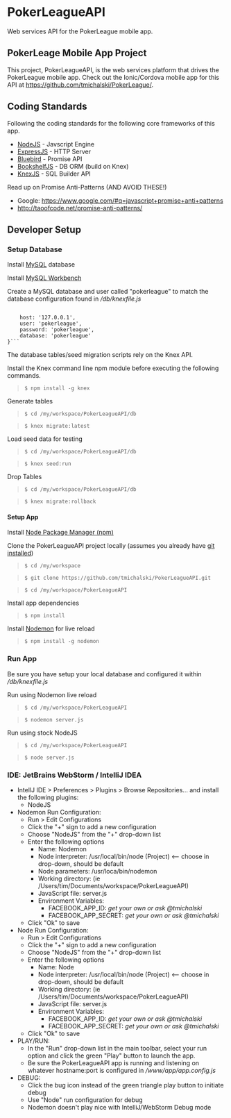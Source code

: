 # PokerLeagueAPI
Web services API for the PokerLeague mobile app.

## PokerLeage Mobile App Project
This project, PokerLeagueAPI, is the web services platform that drives the PokerLeague mobile app. Check out the Ionic/Cordova mobile app for this API at https://github.com/tmichalski/PokerLeague/.

## Coding Standards
Following the coding standards for the following core frameworks of this app. 
* [NodeJS](https://nodejs.org/en/) - Javscript Engine
* [ExpressJS](http://expressjs.com) - HTTP Server
* [Bluebird](https://github.com/petkaantonov/bluebird) - Promise API
* [BookshelfJS](http://bookshelfjs.org) - DB ORM (build on Knex)
* [KnexJS](http://knexjs.org) - SQL Builder API

Read up on Promise Anti-Patterns (AND AVOID THESE!)
* Google: https://www.google.com/#q=javascript+promise+anti+patterns
* http://taoofcode.net/promise-anti-patterns/

## Developer Setup
### Setup Database
Install [MySQL](http://dev.mysql.com/downloads/mysql/) database

Install [MySQL Workbench](http://dev.mysql.com/downloads/workbench/)

Create a MySQL database and user called "pokerleague" to match the database configuration found in */db/knexfile.js*
> ```connection: {
        host: '127.0.0.1',
        user: 'pokerleague',
        password: 'pokerleague',
        database: 'pokerleague'
    }```

The database tables/seed migration scripts rely on the Knex API. 

Install the Knex command line npm module before executing the following commands.
> ```$ npm install -g knex```

Generate tables
> ```$ cd /my/workspace/PokerLeagueAPI/db```

> ```$ knex migrate:latest```

Load seed data for testing
> ```$ cd /my/workspace/PokerLeagueAPI/db```

> ```$ knex seed:run```

Drop Tables
> ```$ cd /my/workspace/PokerLeagueAPI/db```

> ```$ knex migrate:rollback```


#### Setup App

Install [Node Package Manager (npm)](https://www.npmjs.com)

Clone the PokerLeagueAPI project locally (assumes you already have [git installed](https://git-scm.com/book/en/v2/Getting-Started-Installing-Git))
> ```$ cd /my/workspace```

> ```$ git clone https://github.com/tmichalski/PokerLeagueAPI.git```

> ```$ cd /my/workspace/PokerLeagueAPI```

Install app dependencies
> ```$ npm install```

Install [Nodemon](http://nodemon.io) for live reload
> ```$ npm install -g nodemon```

### Run App
Be sure you have setup your local database and configured it within */db/knexfile.js*

Run using Nodemon live reload 
> ```$ cd /my/workspace/PokerLeagueAPI```

> ```$ nodemon server.js```

Run using stock NodeJS
> ```$ cd /my/workspace/PokerLeagueAPI```

> ```$ node server.js```


### IDE: JetBrains WebStorm / IntelliJ IDEA
* IntellJ IDE > Preferences > Plugins > Browse Repositories...  and install the following plugins:
  * NodeJS
* Nodemon Run Configuration: 
  * Run > Edit Configurations
  * Click the "+" sign to add a new configuration
  * Choose "NodeJS" from the "+" drop-down list
  * Enter the following options
    * Name: Nodemon
    * Node interpreter: /usr/local/bin/node (Project) <-- choose in drop-down, should be default
    * Node parameters: /usr/loca/bin/nodemon
    * Working directory: <path to your project> (ie /Users/tim/Documents/workspace/PokerLeagueAPI)
    * JavaScript file: server.js
    * Environment Variables:
      * FACEBOOK_APP_ID: *get your own or ask @tmichalski*
      * FACEBOOK_APP_SECRET: *get your own or ask @tmichalski*
  * Click "Ok" to save
* Node Run Configuration: 
  * Run > Edit Configurations
  * Click the "+" sign to add a new configuration
  * Choose "NodeJS" from the "+" drop-down list
  * Enter the following options
    * Name: Node
    * Node interpreter: /usr/local/bin/node (Project) <-- choose in drop-down, should be default
    * Working directory: <path to your project> (ie /Users/tim/Documents/workspace/PokerLeagueAPI)
    * JavaScript file: server.js
    * Environment Variables:
      * FACEBOOK_APP_ID: *get your own or ask @tmichalski*
      * FACEBOOK_APP_SECRET: *get your own or ask @tmichalski*
  * Click "Ok" to save
* PLAY/RUN:
  * In the "Run" drop-down list in the main toolbar, select your run option and click the green "Play" button to launch the app. 
  * Be sure the PokerLeagueAPI app is running and listening on whatever hostname:port is configured in */www/app/app.config.js*
* DEBUG:
  * Click the bug icon instead of the green triangle play button to initiate debug
  * Use "Node" run configuration for debug  
  * Nodemon doesn't play nice with IntelliJ/WebStorm Debug mode
